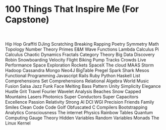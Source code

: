 # 100 Things That Inspire Me (For Capstone)
<br><br>
Hip Hop
Graffiti
DJing
Scratching
Breaking
Rapping
Poetry
Symmetry
Math
Topology
Number Theory
Primes
E&M
Wave Functions
Lambda Calculus
Pi Calculus
Chaotic Dynamics
Fractals
Category Theory
Big Data
Discovery
Robin
Snowboarding
Velocity
Flight
Biking
Pump Tracks
Crowds
Live Performance
Space
Exploration
Rockets
SpaceX
The cloud
MAAS
Storm
Hadoop
Cassandra
Mongo
Neo4J
BigTable
Pregel
Spark
Shark
Mesos
Functional Programming
Javascript
Rails
Ruby
Python
Haskell
List Comprehensions
Set Comprehensions
Relational Algebra
World Music
Fusion
Salsa
Jazz
Funk
Face Melting Bass
Pattern
Unity
Simplicity
Elegance
Hustle
Grit
Travel
Fourier
Wavelet Analysis
Beaches
Snow Capped Mountains
Lasers
Photonics
Super Conductors
Super Capacitors
Excellence
Passion
Relativity
Strong AI
DCI
WGI
Precision
Friends
Family
Smiles
Clean Code
Code Golf
Obfuscated C
Compilers
Bootstrapping
Analytics
Consciousness
The internet
Physics
Rainbow Tables
Quantum Computing
Gauge Theory
Hidden Variables
Random Variables
Monads
The Linux Kernel
